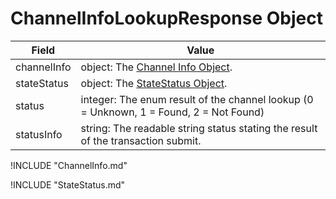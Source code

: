 # ChannelInfoLookupResponse Object

| Field | Value |
|-------|-------|
| channelInfo | object: The [Channel Info Object](#Channel-Info-Object). |
| stateStatus | object: The [StateStatus Object](#StateStatus-Object). |
| status | integer: The enum result of the channel lookup (0 = Unknown, 1 = Found, 2 = Not Found)  |
| statusInfo | string: The readable string status stating the result of the transaction submit. |

!INCLUDE "ChannelInfo.md"

!INCLUDE "StateStatus.md"
